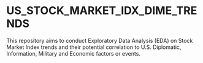 # US_STOCK_MARKET_IDX_DIME_TRENDS
This repository aims to conduct Exploratory Data Analysis (EDA) on Stock Market Index trends and their potential correlation to U.S. Diplomatic, Information, Military and Economic factors or events. 
